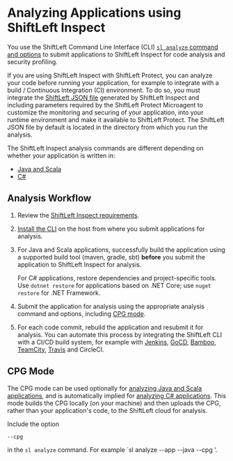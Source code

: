 # Analyzing Applications using ShiftLeft Inspect

You use the ShiftLeft Command Line Interface (CLI) [`sl analyze` command and options](../using-cli/cli-reference.md) to submit applications to ShiftLeft Inspect for code analysis and security profiling.

If you are using ShiftLeft Inspect with ShiftLeft Protect, you can analyze your code before running your application, for example to integrate with a build / Continuous Integration (CI) environment. To do so, you must integrate the [ShiftLeft JSON file](../protect/json-file.md) generated by ShiftLeft Inspect and including parameters required by the ShiftLeft Protect Microagent to customize the monitoring and securing of your application, into your runtime environment and make it available to ShiftLeft Protect. The ShiftLeft JSON file by default is located in the directory from which you run the analysis.

The ShiftLeft Inspect analysis commands are different depending on whether your application is written in:

* [Java and Scala](analyze-java.md)
* [C#](analyze-csharp.md)

## Analysis Workflow

1. Review the [ShiftLeft Inspect requirements](../../introduction/requirements.md#requirements-for-shiftleft-inspect).
2. [Install the CLI](../using-cli/install-cli.md) on the host from where you submit applications for analysis.
3. For Java and Scala applications, successfully build the application using a supported build tool (maven, gradle, sbt) **before** you submit the application to ShiftLeft Inspect for analysis. 

   For C# applications, restore dependencies and project-specific tools. Use `dotnet restore` for applications based on .NET Core; use `nuget restore` for .NET Framework. 
4. Submit the application for analysis using the appropriate analysis command and options, including [CPG mode](#cpg-mode).
5. For each code commit, rebuild the application and resubmit it for analysis. You can automate this process by integrating the ShiftLeft CLI with a CI/CD build system, for example with [Jenkins](../integrating-with-shiftleft/integrating-jenkins-builds/integrating-jenkins-builds.md), [GoCD](../integrating-with-shiftleft/integrating-gocd-builds.md), [Bamboo](../integrating-with-shiftleft/integrating-bamboo-builds.md), [TeamCity](../integrating-with-shiftleft/integrating-teamcity-builds.md), [Travis](../integrating-with-shiftleft/integrating-travis-builds.md) and CircleCI.

## CPG Mode

The CPG mode can be used optionally for [analyzing Java and Scala applications](analyze-java.md), and is automatically implied for [analyzing C# applications](analyze-csharp.md). This mode builds the CPG locally (on your machine) and then uploads the CPG, rather than your application's code, to the ShiftLeft cloud for analysis. 

Include the option 

```
--cpg
```

in the `sl analyze` command. For example `sl analyze --app <name> --java --cpg <path>'.
